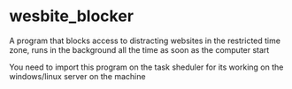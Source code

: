 # wesbite_blocker
A program that blocks access to distracting websites in the restricted time zone, runs in the background all the time as soon as the computer start

You need to import this program on the task sheduler for its working on the windows/linux server on the machine

